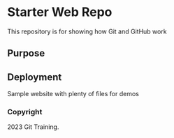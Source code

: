 # Starter Web Repo

This repository is for showing how Git and GitHub work

## Purpose

## Deployment
Sample website with plenty of files for demos
### Copyright
2023 Git Training.